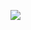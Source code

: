 <img src="https://p.kindpng.com/picc/s/63-630429_png-images-for-banner-transparent-png.png" ></img>

